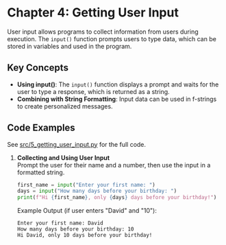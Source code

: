 # Chapter 4: Getting User Input

User input allows programs to collect information from users during execution. The `input()` function prompts users to type data, which can be stored in variables and used in the program.

## Key Concepts
- **Using input()**: The `input()` function displays a prompt and waits for the user to type a response, which is returned as a string.
- **Combining with String Formatting**: Input data can be used in f-strings to create personalized messages.

## Code Examples
See [src/5_getting_user_input.py](../../src/5_getting_user_input/5_getting_user_input.py) for the full code.

1. **Collecting and Using User Input**  
   Prompt the user for their name and a number, then use the input in a formatted string.

   ```python
   first_name = input("Enter your first name: ")
   days = input("How many days before your birthday: ")
   print(f"Hi {first_name}, only {days} days before your birthday!")
   ```

   Example Output (if user enters "David" and "10"):
   ```
   Enter your first name: David
   How many days before your birthday: 10
   Hi David, only 10 days before your birthday!
   ```